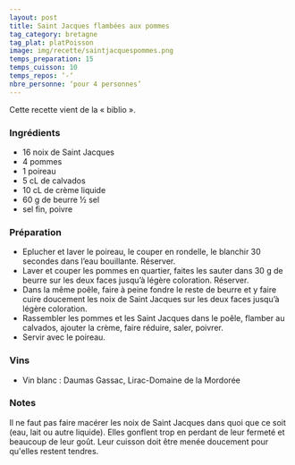 ```yaml
---
layout: post
title: Saint Jacques flambées aux pommes
tag_category: bretagne
tag_plat: platPoisson
image: img/recette/saintjacquespommes.png
temps_preparation: 15
temps_cuisson: 10
temps_repos: ‘-‘
nbre_personne: ‘pour 4 personnes’
---
```

Cette recette vient de la « biblio ».

### Ingrédients
* 16 noix de Saint Jacques
* 4 pommes
* 1 poireau
* 5 cL de calvados
* 10 cL de crème liquide
* 60 g de beurre ½ sel
* sel fin, poivre

### Préparation
* Eplucher et laver le poireau, le couper en rondelle, le blanchir 30 secondes dans l’eau bouillante. Réserver.
* Laver et couper les pommes en quartier, faites les sauter dans 30 g de beurre sur les deux faces jusqu’à légère coloration. Réserver.
* Dans la même poêle, faire à peine fondre le reste de beurre et y faire cuire doucement les noix de Saint Jacques sur les deux faces jusqu’à légère coloration.
* Rassembler les pommes et les Saint Jacques dans le poêle, flamber au calvados, ajouter la crème, faire réduire, saler, poivrer.
* Servir avec le poireau.

### Vins
* Vin blanc : Daumas Gassac, Lirac-Domaine de la Mordorée

### Notes
Il ne faut pas faire macérer les noix de Saint Jacques dans quoi que ce soit (eau, lait ou autre liquide). Elles gonflent trop en perdant de leur fermeté et beaucoup de leur goût. Leur cuisson doit être menée doucement pour qu'elles restent tendres.
